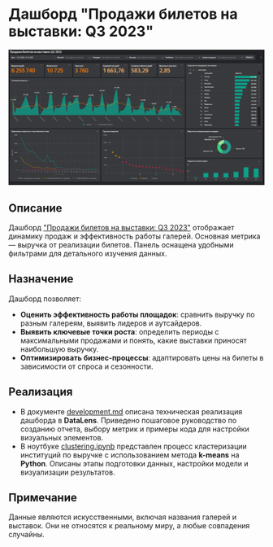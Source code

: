 # Дашборд "Продажи билетов на выставки: Q3 2023"
![Дашборд](images/dash-1.png)

## Описание
Дашборд ["Продажи билетов на выставки: Q3 2023"](https://datalens.yandex/g9h5s1o94olc2) отображает динамику продаж и эффективность работы галерей. Основная метрика — выручка от реализации билетов. Панель оснащена удобными фильтрами для детального изучения данных.

## Назначение
Дашборд позволяет:
- **Оценить эффективность работы площадок**: сравнить выручку по разным галереям, выявить лидеров и аутсайдеров.
- **Выявить ключевые точки роста**: определить периоды с максимальными продажами и понять, какие выставки приносят наибольшую выручку.
- **Оптимизировать бизнес-процессы**: адаптировать цены на билеты в зависимости от спроса и сезонности.

## Реализация
- В документе [development.md](development.md) описана техническая реализация дашборда в **DataLens**. Приведено пошаговое руководство по созданию отчета, выбору метрик и примеры кода для настройки визуальных элементов.
- В ноутбуке [clustering.ipynb](clustering.ipynb) представлен процесс кластеризации институций по выручке с использованием метода **k-means** на **Python**. Описаны этапы подготовки данных, настройки модели и визуализации результатов.

## Примечание
Данные являются искусственными, включая названия галерей и выставок. Они не относятся к реальному миру, а любые совпадения случайны. 
